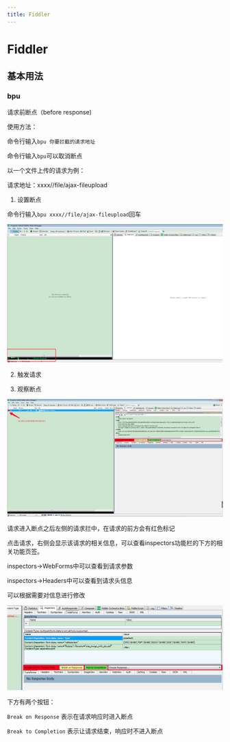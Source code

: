```yaml
---
title: Fiddler
---
```

# Fiddler

## 基本用法

### bpu

请求前断点（before response)

使用方法：

命令行输入`bpu 你要拦截的请求地址`
 
命令行输入`bpu`可以取消断点

以一个文件上传的请求为例：

请求地址：xxxx//file/ajax-fileupload

1. 设置断点

命令行输入`bpu xxxx//file/ajax-fileupload`回车

![bpu断点](images/img.png)

2. 触发请求

3. 观察断点

![断点请求](images/img_1.png)

请求进入断点之后左侧的请求拦中，在请求的前方会有红色标记

点击请求，右侧会显示该请求的相关信息，可以查看inspectors功能栏的下方的相关功能页签。

inspectors->WebForms中可以查看到请求参数

inspectors->Headers中可以查看到请求头信息

可以根据需要对信息进行修改

![请求参数](images/img_2.png)

下方有两个按钮：

`Break on Response` 表示在请求响应时进入断点

`Break to Completion` 表示让请求结束，响应时不进入断点